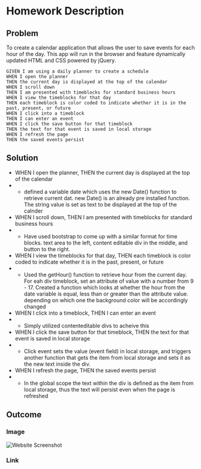 # Homework Description
## Problem
To create a calendar application that allows the user to save events for each hour of the day. This app will run in the browser and feature dynamically updated HTML and CSS powered by jQuery.

```
GIVEN I am using a daily planner to create a schedule
WHEN I open the planner
THEN the current day is displayed at the top of the calendar
WHEN I scroll down
THEN I am presented with timeblocks for standard business hours
WHEN I view the timeblocks for that day
THEN each timeblock is color coded to indicate whether it is in the past, present, or future
WHEN I click into a timeblock
THEN I can enter an event
WHEN I click the save button for that timeblock
THEN the text for that event is saved in local storage
WHEN I refresh the page
THEN the saved events persist
```
## Solution
* WHEN I open the planner, THEN the current day is displayed at the top of the calendar
* * defined a variable date which uses the new Date() function to retrieve current dat. new Date() is an already pre installed function. The string value is set as text to be displayed at the top of the calnder
* WHEN I scroll down, THEN I am presented with timeblocks for standard business hours
* * Have used bootstrap to come up with a similar format for time blocks. text area to the left, content editable div in the middle, and button to the right.
* WHEN I view the timeblocks for that day, THEN each timeblock is color coded to indicate whether it is in the past, present, or future
* * Used the getHour() function to retrieve hour from the current day. For eah div timeblock, set an attribute of value with a number from 9 - 17. Created a function which looks at whether the hour from the date variable is equal, less than or greater than the attribute value. depending on which one the background color will be accordingly changed
* WHEN I click into a timeblock, THEN I can enter an event
* * Simply utilized contenteditable divs to acheive this
* WHEN I click the save button for that timeblock, THEN the text for that event is saved in local storage
* * Click event sets the value (event field) in local storage, and triggers another function that gets the item from local storage and sets it as the new text inside the div.
* WHEN I refresh the page, THEN the saved events persist
* * In the global scope the text within the div is defined as the item from local storage, thus the text will persist even when the page is refreshed
## Outcome
### Image
![Website Screenshot](scrrenshot.PNG)
### Link